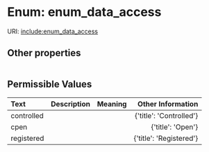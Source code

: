
# Enum: enum_data_access




URI: [include:enum_data_access](https://w3id.org/include/enum_data_access)


## Other properties

|  |  |  |
| --- | --- | --- |

## Permissible Values

| Text | Description | Meaning | Other Information |
| :--- | :---: | :---: | ---: |
| controlled |  |  | {'title': 'Controlled'} |
| cpen |  |  | {'title': 'Open'} |
| registered |  |  | {'title': 'Registered'} |

